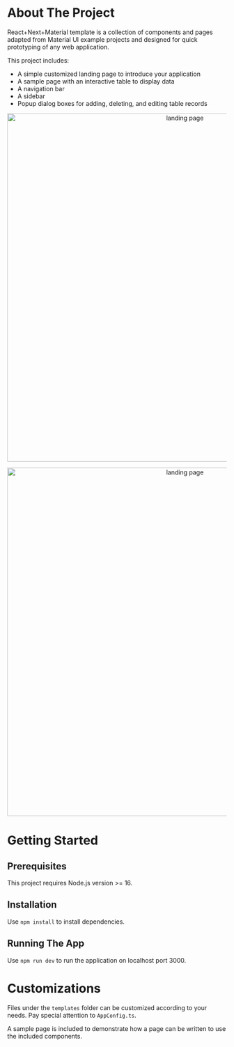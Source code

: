 # About The Project
React+Next+Material template is a collection of components and pages adapted from Material UI example projects and designed for quick prototyping of any web application. 

This project includes: 

- A simple customized landing page to introduce your application
- A sample page with an interactive table to display data
- A navigation bar
- A sidebar
- Popup dialog boxes for adding, deleting, and editing table records

<p align="center">
<img width="800" alt="landing page" src="https://github.com/nalithephavong/next_mui_template/assets/54182038/2432e174-ae1f-43f9-858f-42fe7d89e186">
</p>

<p align="center">
<img width="800" alt="landing page" src="https://github.com/nalithephavong/next_mui_template/assets/54182038/e39a00dd-89a9-4e7d-99f0-dd4531c71dcb">
</p>

# Getting Started

## Prerequisites
This project requires Node.js version >= 16.

## Installation
Use ```npm install``` to install dependencies.

## Running The App
Use ```npm run dev``` to run the application on localhost port 3000.

# Customizations
Files under the `templates` folder can be customized according to your needs. Pay special attention to `AppConfig.ts`.

A sample page is included to demonstrate how a page can be written to use the included components.
